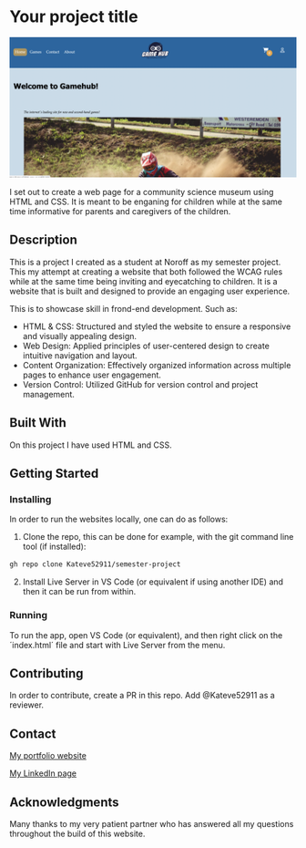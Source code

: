 # Your project title

![image](https://github.com/Kateve52911/javascript1-assignment/blob/main/images/Gamehub-screenshot.png)

I set out to create a web page for a community science museum using HTML and CSS. It is meant to be enganing for children while at the same time informative for parents and caregivers of the children. 

## Description
This is a project I created as a student at Noroff as my semester project. This my attempt at creating a website that both followed the WCAG rules while at the same time being inviting and eyecatching to children. It is a website that is built and designed to provide an engaging user experience.  

This is to showcase skill in frond-end development. Such as:
- HTML & CSS: Structured and styled the website to ensure a responsive and visually appealing design.
- Web Design: Applied principles of user-centered design to create intuitive navigation and layout.
- Content Organization: Effectively organized information across multiple pages to enhance user engagement.
- Version Control: Utilized GitHub for version control and project management.

## Built With

On this project I have used HTML and CSS. 

## Getting Started

### Installing
In order to run the websites locally, one can do as follows:

1. Clone the repo, this can be done for example, with the git command line tool (if installed):

```bash
gh repo clone Kateve52911/semester-project
```

2. Install Live Server in VS Code (or equivalent if using another IDE) and then it can be run from within.


### Running

To run the app, open VS Code (or equivalent), and then right click on the ´index.html´ file and start with Live Server from the menu.


## Contributing

In order to contribute, create a PR in this repo. Add @Kateve52911 as a reviewer. 

## Contact

[My portfolio website](kathrinesportfolio.netlify.app)

[My LinkedIn page](www.linkedin.com/in/kathrine-mellem-evensen-6855b612b)



## Acknowledgments

Many thanks to my very patient partner who has answered all my questions throughout the build of this website. 





